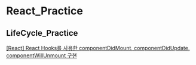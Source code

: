 # React_Practice
## LifeCycle_Practice
[[React] React Hooks를 사용한 componentDidMount, componentDidUpdate, componentWillUnmount 구현](https://velog.io/@qusehdgns/React-React-Hooks%EB%A5%BC-%EC%82%AC%EC%9A%A9%ED%95%9C-componentDidMount-componentDidUpdate-componentWillUnmount-%EA%B5%AC%ED%98%84)

